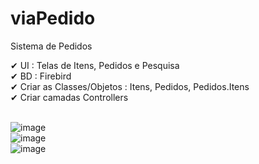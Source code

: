 # viaPedido
 Sistema de Pedidos
 
✔&nbsp;UI : Telas de Itens, Pedidos e Pesquisa</br>
✔&nbsp;BD : Firebird </br>
✔&nbsp;Criar as Classes/Objetos : Itens, Pedidos, Pedidos.Itens</br> 
✔&nbsp;Criar camadas Controllers </br></br>


![image](https://user-images.githubusercontent.com/48991604/154394726-505cf10d-b4d4-4268-8636-3f6156f077b7.png)
</br>
![image](https://user-images.githubusercontent.com/48991604/154394741-8b6c5f6c-b586-4ea4-8433-5e2ac5978a7b.png)
</br>
![image](https://user-images.githubusercontent.com/48991604/154394753-881427d1-92f1-4e08-a658-0dfeef40fa8f.png)


 
